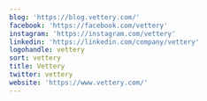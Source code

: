 ```yaml
---
blog: 'https://blog.vettery.com/'
facebook: 'https://facebook.com/vettery'
instagram: 'https://instagram.com/vettery'
linkedin: 'https://linkedin.com/company/vettery'
logohandle: vettery
sort: vettery
title: Vettery
twitter: vettery
website: 'https://www.vettery.com/'
---
```

